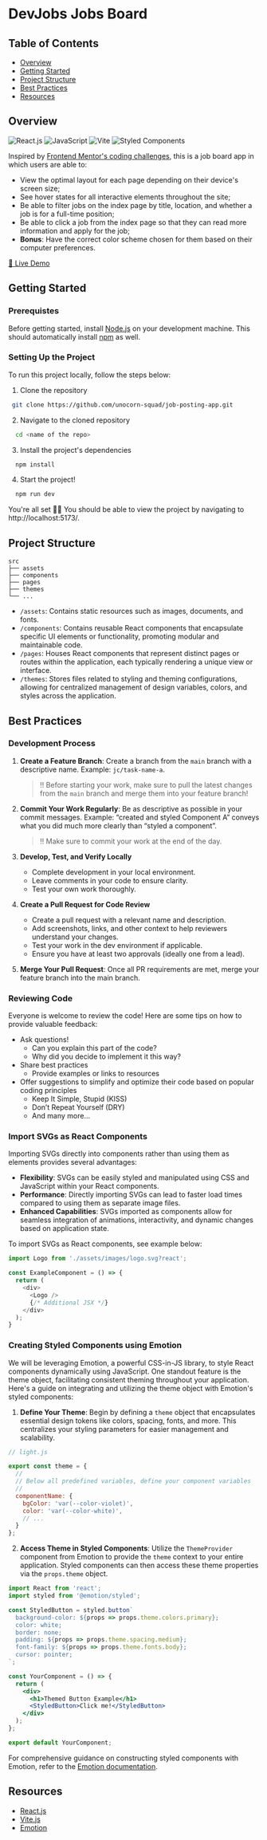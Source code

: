 # DevJobs Jobs Board

## Table of Contents

- [Overview](#overview)
- [Getting Started](#getting-started)
- [Project Structure](#project-structure)
- [Best Practices](#best-practices)
- [Resources](#useful-resources)

## Overview

<img src="https://img.shields.io/badge/React-20232A?style=for-the-badge&logo=react&logoColor=61DAFB" alt="React.js" /> <img src="https://img.shields.io/badge/JavaScript-323330?style=for-the-badge&logo=javascript&logoColor=F7DF1E" alt="JavaScript" /> <img src="https://img.shields.io/badge/Vite-B73BFE?style=for-the-badge&logo=vite&logoColor=FFD62E" alt="Vite" /> <img src="https://img.shields.io/badge/styled--components-DB7093?style=for-the-badge&logo=styled-components&logoColor=white" alt="Styled Components" />

Inspired by [Frontend Mentor's coding challenges](https://www.frontendmentor.io/challenges/devjobs-web-app-HuvC_LP4l), this is a job board app in which users are able to: 

- View the optimal layout for each page depending on their device's screen size;
- See hover states for all interactive elements throughout the site;
- Be able to filter jobs on the index page by title, location, and whether a job is for a full-time position;
- Be able to click a job from the index page so that they can read more information and apply for the job;
- **Bonus**: Have the correct color scheme chosen for them based on their computer preferences.

[🚀 Live Demo](#)

## Getting Started

### Prerequistes

Before getting started, install [Node.js](https://nodejs.org/) on your development machine. This should automatically install [npm](https://www.npmjs.com/) as well.

### Setting Up the Project

To run this project locally, follow the steps below:

1. Clone the repository
```bash
 git clone https://github.com/unocorn-squad/job-posting-app.git
```

2. Navigate to the cloned repository
```bash
  cd <name of the repo>
```

3. Install the project's dependencies
```bash
  npm install
```

4. Start the project!
```bash
  npm run dev
```

You're all set 🥳🎉 You should be able to view the project by navigating to http://localhost:5173/. 

## Project Structure

```
src
├── assets       
├── components
├── pages
├── themes
└── ...
```

- `/assets`: Contains static resources such as images, documents, and fonts.
- `/components`: Contains reusable React components that encapsulate specific UI elements or functionality, promoting modular and maintainable code.
- `/pages`: Houses React components that represent distinct pages or routes within the application, each typically rendering a unique view or interface.
- `/themes`: Stores files related to styling and theming configurations, allowing for centralized management of design variables, colors, and styles across the application.

## Best Practices

### Development Process

1. **Create a Feature Branch**: Create a branch from the `main` branch with a descriptive name. Example: `jc/task-name-a`.
    > :bangbang: Before starting your work, make sure to pull the latest changes from the `main` branch and merge them into your feature branch!
    
2. **Commit Your Work Regularly**: Be as descriptive as possible in your commit messages. Example: “created and styled Component A” conveys what you did much more clearly than “styled a component”.
    > :bangbang: Make sure to commit your work at the end of the day.

3. **Develop, Test, and Verify Locally**
    - Complete development in your local environment.
    - Leave comments in your code to ensure clarity.
    - Test your own work thoroughly.

4. **Create a Pull Request for Code Review**
    - Create a pull request with a relevant name and description.
    - Add screenshots, links, and other context to help reviewers understand your changes.
    - Test your work in the dev environment if applicable.
    - Ensure you have at least two approvals (ideally one from a lead).

5. **Merge Your Pull Request**: Once all PR requirements are met, merge your feature branch into the main branch.

### Reviewing Code

Everyone is welcome to review the code! Here are some tips on how to provide valuable feedback:

- Ask questions!
  - Can you explain this part of the code?
  - Why did you decide to implement it this way?
- Share best practices
  - Provide examples or links to resources
- Offer suggestions to simplify and optimize their code based on popular coding principles
  - Keep It Simple, Stupid (KISS)
  - Don’t Repeat Yourself (DRY)
  - And many more...

### Import SVGs as React Components

Importing SVGs directly into components rather than using them as <img> elements provides several advantages:

- **Flexibility**: SVGs can be easily styled and manipulated using CSS and JavaScript within your React components.
- **Performance**: Directly importing SVGs can lead to faster load times compared to using them as separate image files.
- **Enhanced Capabilities**: SVGs imported as components allow for seamless integration of animations, interactivity, and dynamic changes based on application state.

To import SVGs as React components, see example below:

```js
import Logo from './assets/images/logo.svg?react';

const ExampleComponent = () => {
  return (
    <div>
      <Logo />
      {/* Additional JSX */}
    </div>
  );
}
```

### Creating Styled Components using Emotion 

We will be leveraging Emotion, a powerful CSS-in-JS library, to style React components dynamically using JavaScript. One standout feature is the theme object, facilitating consistent theming throughout your application. Here's a guide on integrating and utilizing the theme object with Emotion's styled components:

1. **Define Your Theme**: Begin by defining a `theme` object that encapsulates essential design tokens like colors, spacing, fonts, and more. This centralizes your styling parameters for easier management and scalability.

```js
// light.js

export const theme = {
  // 
  // Below all predefined variables, define your component variables
  // 
  componentName: {
    bgColor: 'var(--color-violet)',
    color: 'var(--color-white)',
    // ...
  }
};
```

2. **Access Theme in Styled Components**: Utilize the `ThemeProvider` component from Emotion to provide the `theme` context to your entire application. Styled components can then access these theme properties via the `props.theme` object.

```jsx
import React from 'react';
import styled from '@emotion/styled';

const StyledButton = styled.button`
  background-color: ${props => props.theme.colors.primary};
  color: white;
  border: none;
  padding: ${props => props.theme.spacing.medium};
  font-family: ${props => props.theme.fonts.body};
  cursor: pointer;
`;

const YourComponent = () => {
  return (
    <div>
      <h1>Themed Button Example</h1>
      <StyledButton>Click me!</StyledButton>
    </div>
  );
};

export default YourComponent;
```

For comprehensive guidance on constructing styled components with Emotion, refer to the [Emotion documentation](https://emotion.sh/docs/introduction). 

## Resources

- [React.js](https://react.dev/learn)
- [Vite.js](https://vitejs.dev/guide/)
- [Emotion](https://emotion.sh/docs/introduction)
